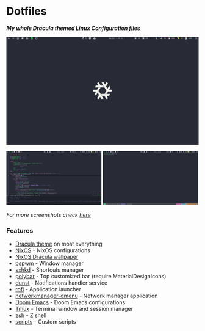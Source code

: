 # Dotfiles
_**My whole Dracula themed Linux Configuration files**_

![](screenshots/empty-window.png)

<img width="49.5%" src="screenshots/emacs.png"/> <img width="49.5%" src="screenshots/terminal.png"/>

_For more screenshots check [here](screenshots)_

### Features

- [Dracula theme](https://draculatheme.com) on most everything
- [NixOS](https://nixos.org/) - NixOS configurations
- [NixOS Dracula wallpaper](background.jpg)
- [bspwm](https://github.com/baskerville/bspwm) - Window manager
- [sxhkd](https://github.com/baskerville/sxhkd) - Shortcuts manager
- [polybar](https://github.com/polybar/polybar) - Top customized bar (require MaterialDesignIcons)
- [dunst](https://github.com/dunst-project/dunst) - Notifications handler service
- [rofi](https://github.com/davatorium/rofi) - Application launcher
- [networkmanager-dmenu](https://github.com/firecat53/networkmanager-dmenu) - Network manager application 
- [Doom Emacs](https://github.com/hlissner/doom-emacs) - Doom Emacs configurations 
- [Tmux](https://github.com/tmux/tmux/wiki) - Terminal window and session manager
- [zsh](https://ohmyz.sh/) - Z shell
- [scripts](scripts) - Custom scripts

